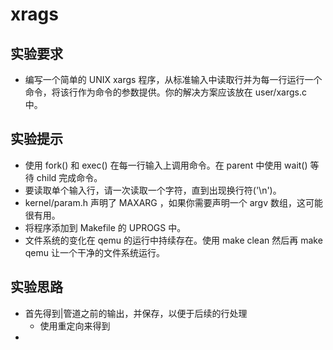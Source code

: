 # xrags

## 实验要求
- 编写一个简单的 UNIX xargs 程序，从标准输入中读取行并为每一行运行一个命令，将该行作为命令的参数提供。你的解决方案应该放在 user/xargs.c 中。
  
## 实验提示
- 使用 fork() 和 exec() 在每一行输入上调用命令。在 parent 中使用 wait() 等待 child 完成命令。
- 要读取单个输入行，请一次读取一个字符，直到出现换行符('\n')。
- kernel/param.h 声明了 MAXARG ，如果你需要声明一个 argv 数组，这可能很有用。
- 将程序添加到 Makefile 的 UPROGS 中。
- 文件系统的变化在 qemu 的运行中持续存在。使用 make clean 然后再 make qemu 让一个干净的文件系统运行。
  
## 实验思路
- 首先得到|管道之前的输出，并保存，以便于后续的行处理
  - 使用重定向来得到
- 
